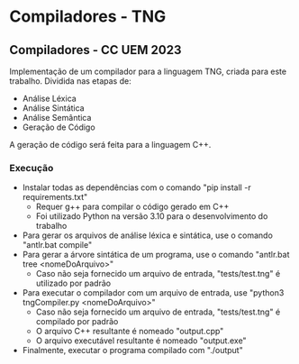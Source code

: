 # Compiladores - TNG

## Compiladores - CC UEM 2023

Implementação de um compilador para a linguagem TNG, criada para este trabalho.
Dividida nas etapas de:

-   Análise Léxica
-   Análise Sintática
-   Análise Semântica
-   Geração de Código

A geração de código será feita para a linguagem C++.

### Execução

- Instalar todas as dependências com o comando "pip install -r requirements.txt"
  - Requer g++ para compilar o código gerado em C++
  - Foi utilizado Python na versão 3.10 para o desenvolvimento do trabalho
- Para gerar os arquivos de análise léxica e sintática, use o comando "antlr.bat compile"
- Para gerar a árvore sintática de um programa, use o comando "antlr.bat tree \<nomeDoArquivo\>"
  - Caso não seja fornecido um arquivo de entrada, "tests/test.tng" é utilizado por padrão
- Para executar o compilador com um arquivo de entrada, use "python3 tngCompiler.py \<nomeDoArquivo\>"
  - Caso não seja fornecido um arquivo de entrada, "tests/test.tng" é compilado por padrão
  - O arquivo C++ resultante é nomeado "output.cpp"
  - O arquivo executável resultante é nomeado "output.exe"
- Finalmente, executar o programa compilado com "./output"
